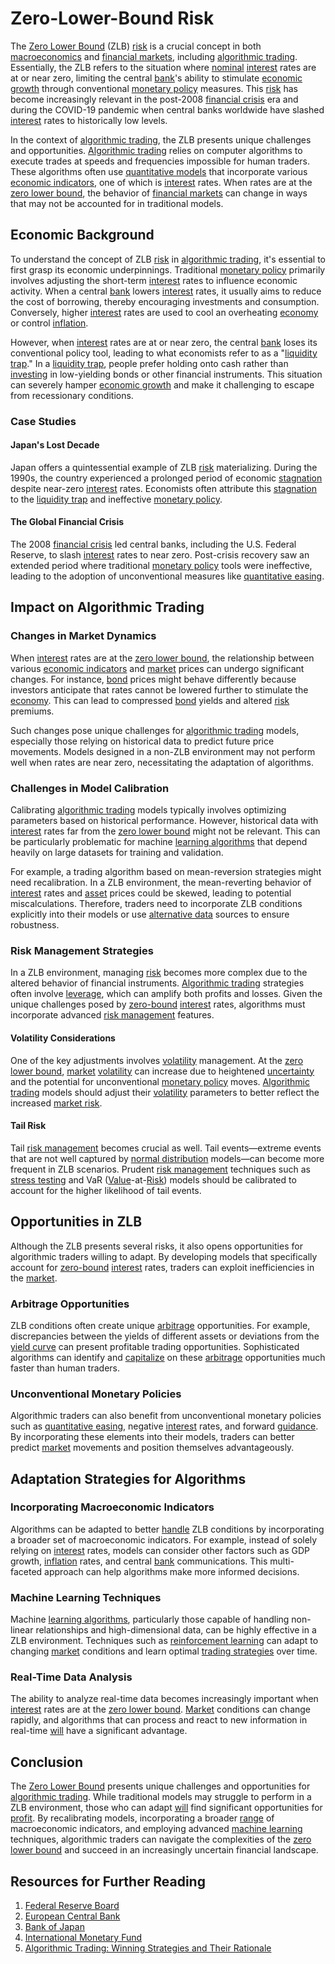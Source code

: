 # Zero-Lower-Bound Risk

The [Zero Lower Bound](../z/zero_lower_bound.md) (ZLB) [risk](../r/risk.md) is a crucial concept in both [macroeconomics](../m/macroeconomics.md) and [financial markets](../f/financial_market.md), including [algorithmic trading](../a/algorithmic_trading.md). Essentially, the ZLB refers to the situation where [nominal](../n/nominal.md) [interest](../i/interest.md) rates are at or near zero, limiting the central [bank](../b/bank.md)'s ability to stimulate [economic growth](../e/economic_growth.md) through conventional [monetary policy](../m/monetary_policy.md) measures. This [risk](../r/risk.md) has become increasingly relevant in the post-2008 [financial crisis](../f/financial_crisis.md) era and during the COVID-19 pandemic when central banks worldwide have slashed [interest](../i/interest.md) rates to historically low levels. 

In the context of [algorithmic trading](../a/algorithmic_trading.md), the ZLB presents unique challenges and opportunities. [Algorithmic trading](../a/algorithmic_trading.md) relies on computer algorithms to execute trades at speeds and frequencies impossible for human traders. These algorithms often use [quantitative models](../q/quantitative_models.md) that incorporate various [economic indicators](../e/economic_indicators.md), one of which is [interest](../i/interest.md) rates. When rates are at the [zero lower bound](../z/zero_lower_bound.md), the behavior of [financial markets](../f/financial_market.md) can change in ways that may not be accounted for in traditional models.

## Economic Background

To understand the concept of ZLB [risk](../r/risk.md) in [algorithmic trading](../a/algorithmic_trading.md), it's essential to first grasp its economic underpinnings. Traditional [monetary policy](../m/monetary_policy.md) primarily involves adjusting the short-term [interest](../i/interest.md) rates to influence economic activity. When a central [bank](../b/bank.md) lowers [interest](../i/interest.md) rates, it usually aims to reduce the cost of borrowing, thereby encouraging investments and consumption. Conversely, higher [interest](../i/interest.md) rates are used to cool an overheating [economy](../e/economy.md) or control [inflation](../i/inflation.md). 

However, when [interest](../i/interest.md) rates are at or near zero, the central [bank](../b/bank.md) loses its conventional policy tool, leading to what economists refer to as a "[liquidity trap](../l/liquidity_trap.md)." In a [liquidity trap](../l/liquidity_trap.md), people prefer holding onto cash rather than [investing](../i/investing.md) in low-yielding bonds or other financial instruments. This situation can severely hamper [economic growth](../e/economic_growth.md) and make it challenging to escape from recessionary conditions.

### Case Studies

#### Japan's Lost Decade
Japan offers a quintessential example of ZLB [risk](../r/risk.md) materializing. During the 1990s, the country experienced a prolonged period of economic [stagnation](../s/stagnation.md) despite near-zero [interest](../i/interest.md) rates. Economists often attribute this [stagnation](../s/stagnation.md) to the [liquidity trap](../l/liquidity_trap.md) and ineffective [monetary policy](../m/monetary_policy.md).

#### The Global Financial Crisis
The 2008 [financial crisis](../f/financial_crisis.md) led central banks, including the U.S. Federal Reserve, to slash [interest](../i/interest.md) rates to near zero. Post-crisis recovery saw an extended period where traditional [monetary policy](../m/monetary_policy.md) tools were ineffective, leading to the adoption of unconventional measures like [quantitative easing](../q/quantitative_easing.md).

## Impact on Algorithmic Trading

### Changes in Market Dynamics

When [interest](../i/interest.md) rates are at the [zero lower bound](../z/zero_lower_bound.md), the relationship between various [economic indicators](../e/economic_indicators.md) and [market](../m/market.md) prices can undergo significant changes. For instance, [bond](../b/bond.md) prices might behave differently because investors anticipate that rates cannot be lowered further to stimulate the [economy](../e/economy.md). This can lead to compressed [bond](../b/bond.md) yields and altered [risk](../r/risk.md) premiums.

Such changes pose unique challenges for [algorithmic trading](../a/algorithmic_trading.md) models, especially those relying on historical data to predict future price movements. Models designed in a non-ZLB environment may not perform well when rates are near zero, necessitating the adaptation of algorithms.

### Challenges in Model Calibration

Calibrating [algorithmic trading](../a/algorithmic_trading.md) models typically involves optimizing parameters based on historical performance. However, historical data with [interest](../i/interest.md) rates far from the [zero lower bound](../z/zero_lower_bound.md) might not be relevant. This can be particularly problematic for machine [learning algorithms](../l/learning_algorithms_in_trading.md) that depend heavily on large datasets for training and validation.

For example, a trading algorithm based on mean-reversion strategies might need recalibration. In a ZLB environment, the mean-reverting behavior of [interest](../i/interest.md) rates and [asset](../a/asset.md) prices could be skewed, leading to potential miscalculations. Therefore, traders need to incorporate ZLB conditions explicitly into their models or use [alternative data](../a/alternative_data.md) sources to ensure robustness.

### Risk Management Strategies

In a ZLB environment, managing [risk](../r/risk.md) becomes more complex due to the altered behavior of financial instruments. [Algorithmic trading](../a/algorithmic_trading.md) strategies often involve [leverage](../l/leverage.md), which can amplify both profits and losses. Given the unique challenges posed by [zero-bound](../z/zero-bound.md) [interest](../i/interest.md) rates, algorithms must incorporate advanced [risk management](../r/risk_management.md) features.

#### Volatility Considerations
One of the key adjustments involves [volatility](../v/volatility.md) management. At the [zero lower bound](../z/zero_lower_bound.md), [market](../m/market.md) [volatility](../v/volatility.md) can increase due to heightened [uncertainty](../u/uncertainty_in_trading.md) and the potential for unconventional [monetary policy](../m/monetary_policy.md) moves. [Algorithmic trading](../a/algorithmic_trading.md) models should adjust their [volatility](../v/volatility.md) parameters to better reflect the increased [market risk](../m/market_risk.md).

#### Tail Risk
Tail [risk management](../r/risk_management.md) becomes crucial as well. Tail events—extreme events that are not well captured by [normal distribution](../n/normal_distribution_in_trading.md) models—can become more frequent in ZLB scenarios. Prudent [risk management](../r/risk_management.md) techniques such as [stress testing](../s/stress_testing_in_trading.md) and VaR ([Value](../v/value.md)-at-[Risk](../r/risk.md)) models should be calibrated to account for the higher likelihood of tail events.

## Opportunities in ZLB

Although the ZLB presents several risks, it also opens opportunities for algorithmic traders willing to adapt. By developing models that specifically account for [zero-bound](../z/zero-bound.md) [interest](../i/interest.md) rates, traders can exploit inefficiencies in the [market](../m/market.md).

### Arbitrage Opportunities
ZLB conditions often create unique [arbitrage](../a/arbitrage.md) opportunities. For example, discrepancies between the yields of different assets or deviations from the [yield curve](../y/yield_curve.md) can present profitable trading opportunities. Sophisticated algorithms can identify and [capitalize](../c/capitalize.md) on these [arbitrage](../a/arbitrage.md) opportunities much faster than human traders.

### Unconventional Monetary Policies
Algorithmic traders can also benefit from unconventional monetary policies such as [quantitative easing](../q/quantitative_easing.md), negative [interest](../i/interest.md) rates, and forward [guidance](../g/guidance.md). By incorporating these elements into their models, traders can better predict [market](../m/market.md) movements and position themselves advantageously.

## Adaptation Strategies for Algorithms

### Incorporating Macroeconomic Indicators

Algorithms can be adapted to better [handle](../h/handle.md) ZLB conditions by incorporating a broader set of macroeconomic indicators. For example, instead of solely relying on [interest](../i/interest.md) rates, models can consider other factors such as GDP growth, [inflation](../i/inflation.md) rates, and central [bank](../b/bank.md) communications. This multi-faceted approach can help algorithms make more informed decisions.

### Machine Learning Techniques
Machine [learning algorithms](../l/learning_algorithms_in_trading.md), particularly those capable of handling non-linear relationships and high-dimensional data, can be highly effective in a ZLB environment. Techniques such as [reinforcement learning](../r/reinforcement_learning.md) can adapt to changing [market](../m/market.md) conditions and learn optimal [trading strategies](../t/trading_strategies.md) over time.

### Real-Time Data Analysis
The ability to analyze real-time data becomes increasingly important when [interest](../i/interest.md) rates are at the [zero lower bound](../z/zero_lower_bound.md). [Market](../m/market.md) conditions can change rapidly, and algorithms that can process and react to new information in real-time [will](../w/will.md) have a significant advantage.

## Conclusion

The [Zero Lower Bound](../z/zero_lower_bound.md) presents unique challenges and opportunities for [algorithmic trading](../a/algorithmic_trading.md). While traditional models may struggle to perform in a ZLB environment, those who can adapt [will](../w/will.md) find significant opportunities for [profit](../p/profit.md). By recalibrating models, incorporating a broader [range](../r/range.md) of macroeconomic indicators, and employing advanced [machine learning](../m/machine_learning.md) techniques, algorithmic traders can navigate the complexities of the [zero lower bound](../z/zero_lower_bound.md) and succeed in an increasingly uncertain financial landscape.

## Resources for Further Reading

1. [Federal Reserve Board](https://www.federalreserve.gov/)
2. [European Central Bank](https://www.ecb.europa.eu/home/html/index.en.html)
3. [Bank of Japan](https://www.boj.or.jp/en/)
4. [International Monetary Fund](https://www.imf.org/en/Home)
5. [Algorithmic Trading: Winning Strategies and Their Rationale](https://www.amazon.com/Algorithmic-Trading-Winning-Strategies-Rationale/dp/1118343506)

